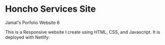 # Honcho Services Site
Jamal's Porfolio Website 6

This is a Responsive website I create using HTML, CSS, and Javascript. 
It is deployed with Netlify: 
